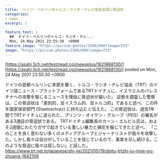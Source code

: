 ```yaml
---
title:  ドイツ・ベルリンのトルコ・ラジオ・テレビ協会支局に脅迫状  
categories:
- news
excerpt: |
  
feature_text: |
  ##  ドイツ・ベルリンのトルコ・ラジオ・テレ...
  Mon, 24 May 2021 23:55:30  +0900
feature_image: "https://picsum.photos/2560/600?image=733"
image: "https://picsum.photos/2560/600?image=733"
---
```


[https://asahi.5ch.net/test/read.cgi/newsplus/1621868130/](https://asahi.5ch.net/test/read.cgi/newsplus/1621868130/)
posted on Mon, 24 May 2021 23:55:30  +0900

<!--more-->

ドイツの首都ベルリンに本部を置く、トルコ・ラジオ・テレビ協会（TRT）のドイツ語ニュース・プラットフォームであるTRTドイチュに、イスラエルのパレスチナへの攻撃を報じるニュースを理由に脅迫状が届いた。 証拠を調査した警察は、この脅迫状は「差別的、反イスラム的、反トルコ的」であると述べ、この件を国家保安部門 (Staatsschutz) に持ち込むと伝えた。 この脅迫状は、過去1年間でTRTドイチュに送られた、プリンツ・オイゲン・グループ（PEG）の署名がある3通目の脅迫状である。 TRTドイチュ編集長のカーン・エルビル氏は、およそ2週間にわたりガザで起きている激しい暴力と弾圧を報じてきたと述べ、 「このことを良く思わない多くのメディアグループとジャーナリストが我々を攻撃した。しかし我々は自分がしていることを信じているので、事実を示し続ける。このような脅迫に我々は屈しない」と話した。 https://www.trt.net.tr/japanese/shi-jie/2021/05/19/doitu-trtzhi-ju-nixie-po-zhuang-1642108
